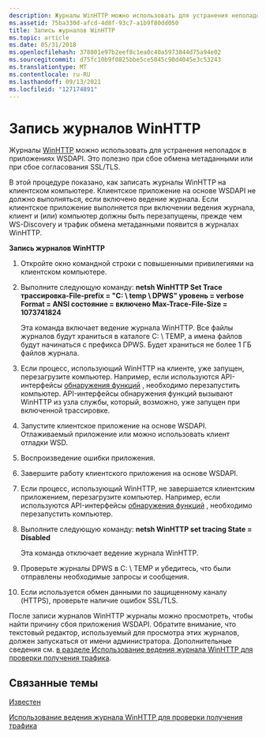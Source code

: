 ```yaml
---
description: Журналы WinHTTP можно использовать для устранения неполадок в приложениях WSDAPI. Это полезно при сбое обмена метаданными или при сбое согласования SSL/TLS.
ms.assetid: 75ba330d-afcd-4d8f-93c7-a1b9f80dd050
title: Запись журналов WinHTTP
ms.topic: article
ms.date: 05/31/2018
ms.openlocfilehash: 378801e97b2eef8c1ea0c40a5973844d75a94e02
ms.sourcegitcommit: d75fc10b9f0825bbe5ce5045c90d4045e3c53243
ms.translationtype: MT
ms.contentlocale: ru-RU
ms.lasthandoff: 09/13/2021
ms.locfileid: "127174891"
---
```

# <a name="capturing-winhttp-logs"></a>Запись журналов WinHTTP

Журналы [WinHTTP](/windows/desktop/WinHttp/winhttp-start-page) можно использовать для устранения неполадок в приложениях WSDAPI. Это полезно при сбое обмена метаданными или при сбое согласования SSL/TLS.

В этой процедуре показано, как записать журналы WinHTTP на клиентском компьютере. Клиентское приложение на основе WSDAPI не должно выполняться, если включено ведение журнала. Если клиентское приложение выполняется при включении ведения журнала, клиент и (или) компьютер должны быть перезапущены, прежде чем WS-Discovery и трафик обмена метаданными появится в журналах WinHTTP.

**Запись журналов WinHTTP**

1.  Откройте окно командной строки с повышенными привилегиями на клиентском компьютере.
2.  Выполните следующую команду: **netsh WinHTTP Set Trace трассировка-File-prefix = "C: \\ temp \\ DPWS" уровень = verbose Format = ANSI состояние = включено Max-Trace-File-Size = 1073741824**

    Эта команда включает ведение журнала WinHTTP. Все файлы журналов будут храниться в каталоге C: \\ TEMP, а имена файлов будут начинаться с префикса DPWS. Будет храниться не более 1 ГБ файлов журнала.

3.  Если процесс, использующий WinHTTP на клиенте, уже запущен, перезагрузите компьютер. Например, если используются API-интерфейсы [обнаружения функций](/previous-versions/windows/desktop/fundisc/fd-portal) , необходимо перезапустить компьютер. API-интерфейсы обнаружения функций вызывают WinHTTP из узла службы, который, возможно, уже запущен при включенной трассировке.
4.  Запустите клиентское приложение на основе WSDAPI. Отлаживаемый приложение или можно использовать клиент отладки WSD.
5.  Воспроизведение ошибки приложения.
6.  Завершите работу клиентского приложения на основе WSDAPI.
7.  Если процесс, использующий WinHTTP, не завершается клиентским приложением, перезагрузите компьютер. Например, если используются API-интерфейсы [обнаружения функций](/previous-versions/windows/desktop/fundisc/fd-portal) , необходимо перезапустить компьютер.
8.  Выполните следующую команду: **netsh WinHTTP set tracing State = Disabled**

    Эта команда отключает ведение журнала WinHTTP.

9.  Проверьте журналы DPWS в C: \\ TEMP и убедитесь, что были отправлены необходимые запросы и сообщения.
10. Если используется обмен данными по защищенному каналу (HTTPS), проверьте наличие ошибок SSL/TLS.

После записи журналов WinHTTP журналы можно просмотреть, чтобы найти причину сбоя приложения WSDAPI. Обратите внимание, что текстовый редактор, используемый для просмотра этих журналов, должен запускаться от имени администратора. Дополнительные сведения см. [в разделе Использование ведения журнала WinHTTP для проверки получения трафика](using-winhttp-logging-to-verify-get-traffic.md).

## <a name="related-topics"></a>Связанные темы

<dl> <dt>

[Известен](/windows/desktop/WinHttp/winhttp-start-page)
</dt> <dt>

[Использование ведения журнала WinHTTP для проверки получения трафика](using-winhttp-logging-to-verify-get-traffic.md)
</dt>
</dl>
